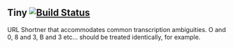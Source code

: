 Tiny [![Build Status](https://drone.io/github.com/dahal/Tiny/status.png)](https://drone.io/github.com/dahal/Tiny/latest)
---
URL Shortner that accommodates common transcription ambiguities. O and 0, 8 and 3, B and 3 etc... should be treated identically, for example.
